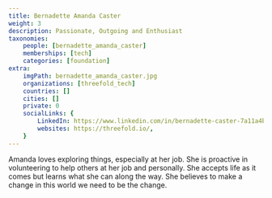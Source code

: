 ```yaml
---
title: Bernadette Amanda Caster
weight: 3
description: Passionate, Outgoing and Enthusiast 
taxonomies:
    people: [bernadette_amanda_caster]
    memberships: [tech]
    categories: [foundation]
extra:
    imgPath: bernadette_amanda_caster.jpg
    organizations: [threefold_tech]
    countries: []
    cities: []
    private: 0
    socialLinks: {
        LinkedIn: https://www.linkedin.com/in/bernadette-caster-7a11a4b4/,
        websites: https://threefold.io/,
    }
---
```



Amanda loves exploring things, especially at her job. She is proactive in volunteering to help others at her job and personally. She accepts life as it comes but learns what she can along the way. She believes to make a change in this world we need to be the change. 
